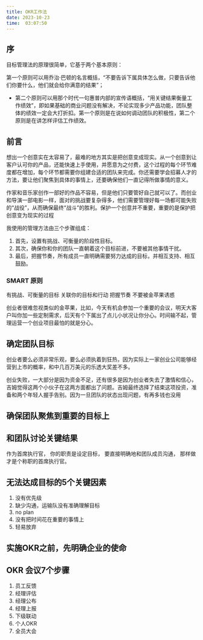 ```yaml
---
title: OKR工作法
date: 2023-10-23
time:  03:07:50
---
```


## 序
目标管理法的原理很简单，它基于两个基本原则：

第一个原则可以用乔治·巴顿的名言概括，“不要告诉下属具体怎么做，只要告诉他们你要什么，他们就会给你满意的结果”；
- 第二个原则可以用那个时代一句惠普内部的宣传语概括，“用关键结果衡量工作绩效”，即如果基础的商业问题没有解决，不论实现多少产品功能，团队整体的绩效一定会大打折扣。第一个原则是在说如何调动团队的积极性，第二个原则是在讲怎样评估工作绩效。

## 前言
想出一个创意实在太容易了，最难的地方其实是把创意变成现实。从一个创意到让客户认可你的产品，还能快速上手使用，并愿意为之付费，这个过程的每个环节难度都在增加，每个环节都需要你组建合适的团队来完成。你还需要学会招募人才的方法，要让他们聚焦到具体的事情上，还要确保他们一直记得所做事情的意义。

作家和音乐家创作一部好的作品不容易，但是他们只要管好自己就可以了。而创业和导演一部电影一样，面对的挑战要复杂得多，他们需要管理好每一场都可能失败的“战役”，从而确保最终“战斗”的胜利。保护一个创意并不重要，重要的是保护把创意变为现实的过程

我使用的管理方法由三个步骤组成：

1. 首先，设置有挑战、可衡量的阶段性目标。
2. 其次，确保你和你的团队一直朝着这个目标前进，不要被其他事情干扰。
3. 最后，把握节奏，所有成员一直明确需要努力达成的目标，并相互支持、相互鼓励。

### SMART 原则
有挑战、可衡量的目标
关联你的目标和行动
把握节奏
不要被金苹果诱惑

创业者很难忽视类似的金苹果，比如，今天有机会参加一个重要的会议，明天大客户叫你加一些定制需求，后天有个下属出了点儿小状况让你分心。时间输不起，管理运营一个创业项目最怕的就是分心。

## 确定团队目标
创业者要么必须非常乐观，要么必须执着到狂热，因为实际上一家创业公司能够经营到上市的概率，和中几百万美元的乐透大奖差不多。

创业失败，一大部分是因为资金不足，还有很多是因为创业者失去了激情和信心，吉姆觉得这两个小伙子在这两方面都出了问题。吉姆最终选择了结束这项投资，准备和两个年轻人握手告别。因为一旦团队的状态出现问题，有再多钱也没用

## 确保团队聚焦到重要的目标上

## 和团队讨论关键结果
作为首席执行官， 你的职责是设定目标， 要直接明确地和团队成员沟通， 那样做才是个称职的首席执行官。

## 无法达成目标的5个关键因素
1. 没有优先级
2. 缺少沟通，运输队没有准确理解目标
3. no plan 
4. 没有把时间花在重要的事情上
5. 轻易放弃

## 实施OKR之前，先明确企业的使命

## OKR 会议7个步骤
1. 员工反馈
2. 经理评估
3. 经理公布
4. 经理上报
5. 下级联动
6. 个人OKR
7. 全员大会

